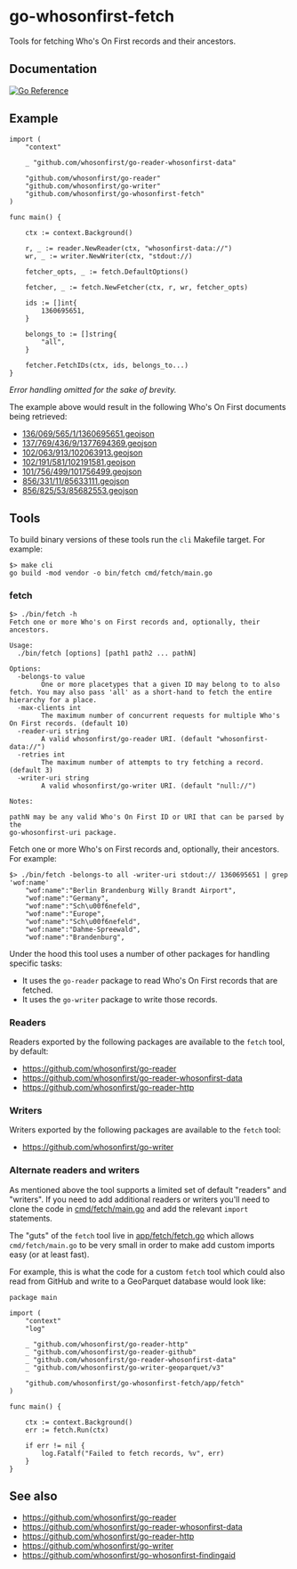 # go-whosonfirst-fetch

Tools for fetching Who's On First records and their ancestors.

## Documentation

[![Go Reference](https://pkg.go.dev/badge/github.com/whosonfirst/go-whosonfirst-fetch.svg)](https://pkg.go.dev/github.com/whosonfirst/go-whosonfirst-fetch)

## Example

```
import (
	"context"

	_ "github.com/whosonfirst/go-reader-whosonfirst-data"
	
	"github.com/whosonfirst/go-reader"
	"github.com/whosonfirst/go-writer"
	"github.com/whosonfirst/go-whosonfirst-fetch"
)

func main() {

	ctx := context.Background()

	r, _ := reader.NewReader(ctx, "whosonfirst-data://")
	wr, _ := writer.NewWriter(ctx, "stdout://)

	fetcher_opts, _ := fetch.DefaultOptions()
	
	fetcher, _ := fetch.NewFetcher(ctx, r, wr, fetcher_opts)

	ids := []int{
		1360695651,
	}

	belongs_to := []string{
		"all",
	}
	
	fetcher.FetchIDs(ctx, ids, belongs_to...)
}
```

_Error handling omitted for the sake of brevity._

The example above would result in the following Who's On First documents being retrieved:

* [136/069/565/1/1360695651.geojson](https://spelunker.whosonfirst.org/id/1360695651)
* [137/769/436/9/1377694369.geojson](https://spelunker.whosonfirst.org/id/1377694369)
* [102/063/913/102063913.geojson](https://spelunker.whosonfirst.org/id/102063913)
* [102/191/581/102191581.geojson](https://spelunker.whosonfirst.org/id/102191581)
* [101/756/499/101756499.geojson](https://spelunker.whosonfirst.org/id/101756499)
* [856/331/11/85633111.geojson](https://spelunker.whosonfirst.org/id/85633111)
* [856/825/53/85682553.geojson](https://spelunker.whosonfirst.org/id/85682553)

## Tools

To build binary versions of these tools run the `cli` Makefile target. For example:

```
$> make cli
go build -mod vendor -o bin/fetch cmd/fetch/main.go
```

### fetch

```
$> ./bin/fetch -h
Fetch one or more Who's on First records and, optionally, their ancestors.

Usage:
  ./bin/fetch [options] [path1 path2 ... pathN]

Options:
  -belongs-to value
    	One or more placetypes that a given ID may belong to to also fetch. You may also pass 'all' as a short-hand to fetch the entire hierarchy for a place.
  -max-clients int
    	The maximum number of concurrent requests for multiple Who's On First records. (default 10)
  -reader-uri string
    	A valid whosonfirst/go-reader URI. (default "whosonfirst-data://")
  -retries int
    	The maximum number of attempts to try fetching a record. (default 3)
  -writer-uri string
    	A valid whosonfirst/go-writer URI. (default "null://")

Notes:

pathN may be any valid Who's On First ID or URI that can be parsed by the
go-whosonfirst-uri package.
```

Fetch one or more Who's on First records and, optionally, their ancestors. For example:

```
$> ./bin/fetch -belongs-to all -writer-uri stdout:// 1360695651 | grep 'wof:name'
    "wof:name":"Berlin Brandenburg Willy Brandt Airport",
    "wof:name":"Germany",
    "wof:name":"Sch\u00f6nefeld",
    "wof:name":"Europe",
    "wof:name":"Sch\u00f6nefeld",
    "wof:name":"Dahme-Spreewald",
    "wof:name":"Brandenburg",
```

Under the hood this tool uses a number of other packages for handling specific tasks:

* It uses the `go-reader` package to read Who's On First records that are fetched.
* It uses the `go-writer` package to write those records.

### Readers

Readers exported by the following packages are available to the `fetch` tool, by default:

* https://github.com/whosonfirst/go-reader
* https://github.com/whosonfirst/go-reader-whosonfirst-data
* https://github.com/whosonfirst/go-reader-http

### Writers

Writers exported by the following packages are available to the `fetch` tool:

* https://github.com/whosonfirst/go-writer

### Alternate readers and writers

As mentioned above the tool supports a limited set of default "readers" and "writers". If you need to add additional readers or writers you'll need to clone the code in [cmd/fetch/main.go](cmd/fetch/main.go) and add the relevant `import` statements.

The "guts" of the `fetch` tool live in [app/fetch/fetch.go](app/fetch/fetch.go) which allows `cmd/fetch/main.go` to be very small in order to make add custom imports easy (or at least fast). 

For example, this is what the code for a custom `fetch` tool which could also read from GitHub and write to a GeoParquet database would look like:

```
package main

import (
	"context"
	"log"

	_ "github.com/whosonfirst/go-reader-http"
	_ "github.com/whosonfirst/go-reader-github"
	_ "github.com/whosonfirst/go-reader-whosonfirst-data"
	_ "github.com/whosonfirst/go-writer-geoparquet/v3"
	
	"github.com/whosonfirst/go-whosonfirst-fetch/app/fetch"
)

func main() {

	ctx := context.Background()
	err := fetch.Run(ctx)

	if err != nil {
		log.Fatalf("Failed to fetch records, %v", err)
	}
}
```

## See also

* https://github.com/whosonfirst/go-reader
* https://github.com/whosonfirst/go-reader-whosonfirst-data
* https://github.com/whosonfirst/go-reader-http
* https://github.com/whosonfirst/go-writer
* https://github.com/whosonfirst/go-whosonfirst-findingaid